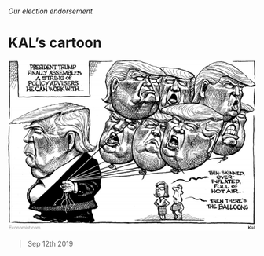 ###### Our election endorsement

# KAL’s cartoon 

![image](images/20190914_WWD000_0.jpg) 

> Sep 12th 2019 

